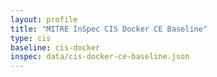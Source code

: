 ```yaml
---
layout: profile
title: "MITRE InSpec CIS Docker CE Baseline"
type: cis
baseline: cis-docker
inspec: data/cis-docker-ce-baseline.json
---
```

